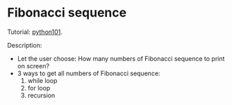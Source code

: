 # Fibonacci sequence

Tutorial: [python101](https://python101.readthedocs.io/pl/latest/podstawy/przyklady/przyklad04.html).

Description:
* Let the user choose: How many numbers of Fibonacci sequence to print on screen?
* 3 ways to get all numbers of Fibonacci sequence:
	1. while loop
	2. for loop
	3. recursion 

